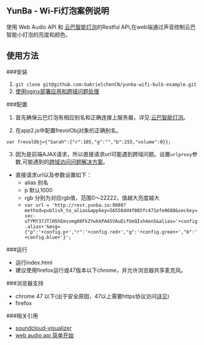 ## YunBa - Wi-Fi灯泡案例说明

使用 Web Audio API 和 [云巴智能灯泡](https://github.com/yunbaidea/yunbabulb)的Restful API,在web端通过声音控制云巴智能小灯泡的亮度和颜色。

## 使用方法

###安装

1. `git clone git@github.com:GabrielchenCN/yunba-wifi-bulb-example.git`
2. [使用nginx部署应用和跨域问题处理](http://www.cnblogs.com/gabrielchen/p/5066120.html)
 

###配置

1. 首先确保云巴灯泡有相应别名和正确连接上服务器，详见:[云巴智能灯泡](https://github.com/yunbaidea/yunbabulb)。

2. 在app2.js中配置frevolObj对象的正确别名。

 `var frevolObj={"Sarah":{"r":105,"g":"","b":255,"volume":0}}; `

3. 因为是前端AJAX请求，所以直接请求url可能遇到跨域问题。设置`urlproxy`参数,可能遇到的[跨域访问问题解决方案](http://www.cnblogs.com/gabrielchen/p/5066120.html)。
- 直接请求url以及参数设置如下：
   - alias 别名
   - p     默认1000
   - rgb   分别为对应rgb值，范围0～22222，值越大亮度越大
   - `var url = 'http://rest.yunba.io:8080?method=publish_to_alias&appkey=56556dd4f085fc471efe0688&seckey=sec-uTYMY37JTlH5hEmsvmgO8FkZYwkkPA45VAuDifUeQIsh4enS&alias='+config.alias+'&msg={"p":'+config.p+',"r":'+config.red+',"g":'+config.green+',"b":'+config.blue+'}';`

###运行

- 运行index.html
- 建议使用firefox运行或47版本以下chrome，并允许浏览器共享麦克风。

###浏览器支持

- chrome 47 以下(出于安全原因，47以上需要https协议访问[详见](https://sites.google.com/a/chromium.org/dev/Home/chromium-security/deprecating-powerful-features-on-insecure-origins))
- firefox


###相关引用

- [soundcloud-visualizer](https://github.com/michaelbromley/soundcloud-visualizer)
- [web audio api 简单开始](http://www.cnblogs.com/gabrielchen/p/5078760.html)
